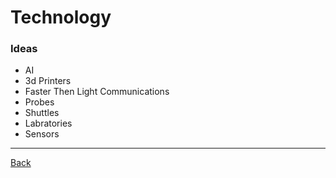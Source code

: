 # Technology

### Ideas
- AI
- 3d Printers
- Faster Then Light Communications
- Probes
- Shuttles
- Labratories
- Sensors

---
[Back](../)